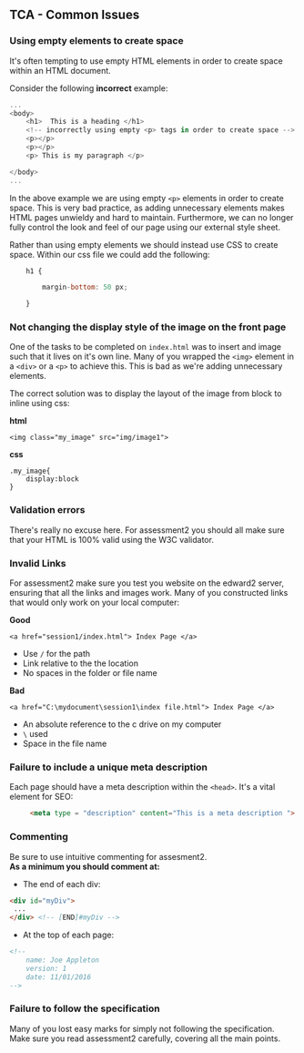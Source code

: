 ## TCA - Common Issues

### Using empty elements to create space

It's often tempting to use empty HTML elements in order to create space within an HTML document.

Consider the following **incorrect** example:

```javascript
...
<body>
    <h1>  This is a heading </h1>
    <!-- incorrectly using empty <p> tags in order to create space -->
    <p></p>
    <p></p>
    <p> This is my paragraph </p>

</body>
...
```

In the above example we are using empty `<p>` elements in order to create space. This is very bad practice, as adding unnecessary elements makes HTML pages unwieldy and hard to maintain. Furthermore, we can no longer fully control the look and feel of our page using our external style sheet.

Rather than using empty elements we should instead use CSS to create space. Within our css file we could add the following:

```javascript
    h1 { 

        margin-bottom: 50 px;

    }
```

### Not changing the display style of the image on the front page

One of the tasks to be completed on `index.html` was to insert and image such that it lives on it's own line. Many of you wrapped the `<img>` element in a `<div>` or a `<p>` to achieve this. This is bad as we're adding unnecessary elements.

The correct solution was to display the layout of the image from block to inline using css:

**html**

```
<img class="my_image" src="img/image1">
```

**css**

```
.my_image{
    display:block
}
```

### Validation errors

There's really no excuse here. For assessment2 you should all make sure that your HTML is 100% valid using the W3C validator.

### Invalid Links

For assessment2 make sure you test you website on the edward2 server, ensuring that all the links and images work. Many of you constructed links that would only work on your local computer:

**Good**

```
<a href="session1/index.html"> Index Page </a>
```

* Use `/` for the path
* Link relative to the the location 
* No spaces in the folder or file name 

**Bad**

```
<a href="C:\mydocument\session1\index file.html"> Index Page </a>
```

* An absolute reference to the c drive on my computer 
* `\` used
* Space in the file name

### Failure to include a unique meta description

Each page should have a meta description within the `<head>`. It's a vital element for SEO:

```html
     <meta type = "description" content="This is a meta description ">
```

### Commenting

Be sure to use intuitive commenting for assesment2.  
**As a minimum you should comment at:**

* The end of each div:  

```html
<div id="myDiv">
 ... 
</div> <!-- [END]#myDiv -->
```

* At the top of each page:

```html
<!-- 
    name: Joe Appleton 
    version: 1
    date: 11/01/2016
-->
```

### Failure to follow the specification

Many of you lost easy marks for simply not following the specification. Make sure you read assessment2 carefully, covering all the main points.

## 



